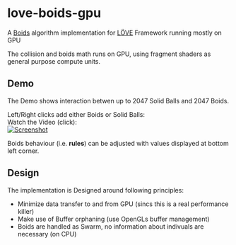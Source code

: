 # love-boids-gpu
A [Boids](https://en.wikipedia.org/wiki/Boids) algorithm implementation for [LÖVE](https://love2d.org/) Framework running mostly on GPU

The collision and boids math runs on GPU, using fragment shaders as general purpose compute units.

## Demo
The Demo shows interaction betwen up to 2047 Solid Balls and 2047 Boids.

Left/Right clicks add either Boids or Solid Balls:<br>
Watch the Video (click):<br>
[![Screenshot](doc/demo1.gif?raw=true)](doc/L%C3%96VE%20Boids%20GPU%20Demo%202020-12-30%2016-45-57.mp4?raw=true)<br>

Boids behaviour (i.e. __rules__) can be adjusted with values displayed at bottom left corner.

## Design
The implementation is Designed around following principles:
 - Minimize data transfer to and from GPU (sincs this is a real performance killer)
 - Make use of Buffer orphaning (use OpenGLs buffer management)
 - Boids are handled as Swarm, no information about indivuals are necessary (on CPU)